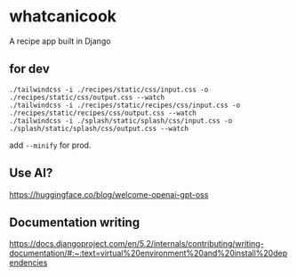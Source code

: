 # whatcanicook
A recipe app built in Django

## for dev

```
./tailwindcss -i ./recipes/static/css/input.css -o ./recipes/static/css/output.css --watch
./tailwindcss -i ./recipes/static/recipes/css/input.css -o ./recipes/static/recipes/css/output.css --watch
./tailwindcss -i ./splash/static/splash/css/input.css -o ./splash/static/splash/css/output.css --watch
```

add `--minify` for prod.

## Use AI?
https://huggingface.co/blog/welcome-openai-gpt-oss

## Documentation writing
https://docs.djangoproject.com/en/5.2/internals/contributing/writing-documentation/#:~:text=virtual%20environment%20and%20install%20dependencies